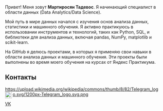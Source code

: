 Привет! Меня зовут **Мартиросян Тадевос**. Я начинающий специалист в области данных (Data Analytics/Data Science).

Мой путь в мире данных начался с изучения основ анализа данных, статистики и машинного обучения. Я активно практикуюсь в использовании инструментов и технологий, таких как Python, SQL, и библиотеки для анализа данных, включая pandas, NumPy, matplotlib и scikit-learn.

На GitHub я делюсь проектами, в которых я применяю свои навыки в области анализа данных и машинного обучения. Эти проекты были выполнены во время моего обучения на курсах от Яндекс Практикума.

## Контакты
https://upload.wikimedia.org/wikipedia/commons/thumb/8/82/Telegram_logo.svg/1200px-Telegram_logo.svg.png
[<img align="left" alt="TadevosMartirosyan | Twitter" width="22px" src="[https://cdn.jsdelivr.net/npm/simple-icons@v3/icons/twitter.svg](https://upload.wikimedia.org/wikipedia/commons/thumb/8/82/Telegram_logo.svg/1200px-Telegram_logo.svg.png)" />][Telegram]

[VK](https://vk.com/tutunio)


[Telegram]: (https://t.me/MTK020401)
